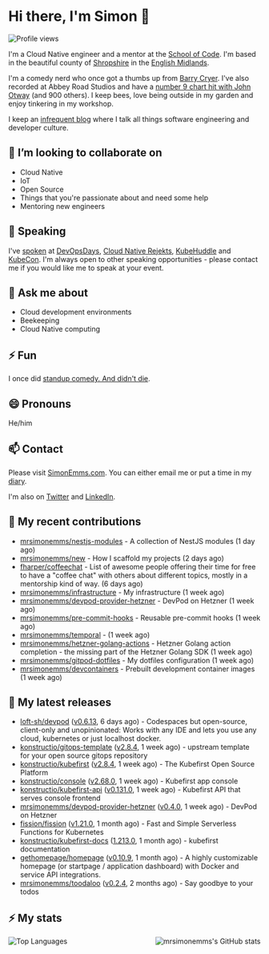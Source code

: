 # Hi there, I'm Simon 👋

![Profile views](https://komarev.com/ghpvc/?username=MrSimonEmms)

I'm a Cloud Native engineer and a mentor at the [School of Code](https://www.schoolofcode.co.uk).
I'm based in the beautiful county of [Shropshire](https://en.wikipedia.org/wiki/Shropshire)
in the [English Midlands](https://en.wikipedia.org/wiki/Midlands).

I'm a comedy nerd who once got a thumbs up from [Barry Cryer](https://en.wikipedia.org/wiki/Barry_Cryer).
I've also recorded at Abbey Road Studios and have a [number 9 chart hit with John
Otway](https://www.youtube.com/watch?v=3BwOyVIlupg&ab_channel=JohnOtway) (and 900
others). I keep bees, love being outside in my garden and enjoy tinkering in my
workshop.

I keep an [infrequent blog](https://www.simonemms.com/blog) where I talk all
things software engineering and developer culture.

## 👯 I’m looking to collaborate on

- Cloud Native
- IoT
- Open Source
- Things that you're passionate about and need some help
- Mentoring new engineers

## 🎤 Speaking

I've [spoken](https://www.simonemms.com/speaking) at [DevOpsDays](https://devopsdays.org/),
[Cloud Native Rejekts](https://cloud-native.rejekts.io/), [KubeHuddle](https://kubehuddle.com)
and [KubeCon](https://www.cncf.io/kubecon-cloudnativecon-events/). I'm always
open to other speaking opportunities - please contact me if you would like me to
speak at your event.

## 💬 Ask me about

- Cloud development environments
- Beekeeping
- Cloud Native computing

## ⚡ Fun

I once did [standup comedy. And didn't die](https://www.youtube.com/watch?v=iy1EvJXH2ks&ab_channel=SimonEmms).

## 😄 Pronouns

He/him

## 📫 Contact

Please visit [SimonEmms.com](https://www.simonemms.com). You can either email me
or put a time in my [diary](https://diary.simonemms.com).

I'm also on [Twitter](https://twitter/theshroppiebeek) and [LinkedIn](https://www.linkedin.com/in/simonemms).

## 👷 My recent contributions
- [mrsimonemms/nestjs-modules](https://github.com/mrsimonemms/nestjs-modules) - A collection of NestJS modules
  (1 day ago)
- [mrsimonemms/new](https://github.com/mrsimonemms/new) - How I scaffold my projects
  (2 days ago)
- [fharper/coffeechat](https://github.com/fharper/coffeechat) - List of awesome people offering their time for free to have a &#34;coffee chat&#34; with others about different topics, mostly in a mentorship kind of way.
  (6 days ago)
- [mrsimonemms/infrastructure](https://github.com/mrsimonemms/infrastructure) - My infrastructure
  (1 week ago)
- [mrsimonemms/devpod-provider-hetzner](https://github.com/mrsimonemms/devpod-provider-hetzner) - DevPod on Hetzner
  (1 week ago)
- [mrsimonemms/pre-commit-hooks](https://github.com/mrsimonemms/pre-commit-hooks) - Reusable pre-commit hooks
  (1 week ago)
- [mrsimonemms/temporal](https://github.com/mrsimonemms/temporal) - 
  (1 week ago)
- [mrsimonemms/hetzner-golang-actions](https://github.com/mrsimonemms/hetzner-golang-actions) - Hetzner Golang action completion - the missing part of the Hetzner Golang SDK
  (1 week ago)
- [mrsimonemms/gitpod-dotfiles](https://github.com/mrsimonemms/gitpod-dotfiles) - My dotfiles configuration
  (1 week ago)
- [mrsimonemms/devcontainers](https://github.com/mrsimonemms/devcontainers) - Prebuilt development container images
  (1 week ago)

## 🔭 My latest releases
- [loft-sh/devpod](https://github.com/loft-sh/devpod) ([v0.6.13](https://github.com/loft-sh/devpod/releases/tag/v0.6.13),
  6 days ago) - Codespaces but open-source, client-only and unopinionated: Works with any IDE and lets you use any cloud, kubernetes or just localhost docker.
- [konstructio/gitops-template](https://github.com/konstructio/gitops-template) ([v2.8.4](https://github.com/konstructio/gitops-template/releases/tag/v2.8.4),
  1 week ago) - upstream template for your open source gitops repository
- [konstructio/kubefirst](https://github.com/konstructio/kubefirst) ([v2.8.4](https://github.com/konstructio/kubefirst/releases/tag/v2.8.4),
  1 week ago) - The Kubefirst Open Source Platform
- [konstructio/console](https://github.com/konstructio/console) ([v2.68.0](https://github.com/konstructio/console/releases/tag/v2.68.0),
  1 week ago) - Kubefirst app console
- [konstructio/kubefirst-api](https://github.com/konstructio/kubefirst-api) ([v0.131.0](https://github.com/konstructio/kubefirst-api/releases/tag/v0.131.0),
  1 week ago) - Kubefirst API that serves console frontend
- [mrsimonemms/devpod-provider-hetzner](https://github.com/mrsimonemms/devpod-provider-hetzner) ([v0.4.0](https://github.com/mrsimonemms/devpod-provider-hetzner/releases/tag/v0.4.0),
  1 week ago) - DevPod on Hetzner
- [fission/fission](https://github.com/fission/fission) ([v1.21.0](https://github.com/fission/fission/releases/tag/v1.21.0),
  1 month ago) - Fast and Simple Serverless Functions for Kubernetes
- [konstructio/kubefirst-docs](https://github.com/konstructio/kubefirst-docs) ([1.213.0](https://github.com/konstructio/kubefirst-docs/releases/tag/1.213.0),
  1 month ago) - kubefirst documentation
- [gethomepage/homepage](https://github.com/gethomepage/homepage) ([v0.10.9](https://github.com/gethomepage/homepage/releases/tag/v0.10.9),
  1 month ago) - A highly customizable homepage (or startpage / application dashboard) with Docker and service API integrations.
- [mrsimonemms/toodaloo](https://github.com/mrsimonemms/toodaloo) ([v0.2.4](https://github.com/mrsimonemms/toodaloo/releases/tag/v0.2.4),
  2 months ago) - Say goodbye to your todos

## ⚡ My stats

<img
  align="right"
  alt="mrsimonemms's GitHub stats"
  src="https://github-readme-stats.vercel.app/api?username=mrsimonemms&count_private=1&show_icons=true&"
  />

![Top Languages](https://github-readme-stats.vercel.app/api/top-langs/?username=mrsimonemms)
